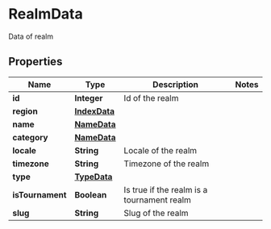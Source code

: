 

# RealmData

Data of realm

## Properties

Name | Type | Description | Notes
------------ | ------------- | ------------- | -------------
**id** | **Integer** | Id of the realm | 
**region** | [**IndexData**](IndexData.md) |  | 
**name** | [**NameData**](NameData.md) |  | 
**category** | [**NameData**](NameData.md) |  | 
**locale** | **String** | Locale of the realm | 
**timezone** | **String** | Timezone of the realm | 
**type** | [**TypeData**](TypeData.md) |  | 
**isTournament** | **Boolean** | Is true if the realm is a tournament realm | 
**slug** | **String** | Slug of the realm | 



